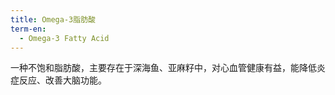 ```yaml
---
title: Omega-3脂肪酸
term-en:
  - Omega-3 Fatty Acid
---
```

一种不饱和脂肪酸，主要存在于深海鱼、亚麻籽中，对心血管健康有益，能降低炎症反应、改善大脑功能。
